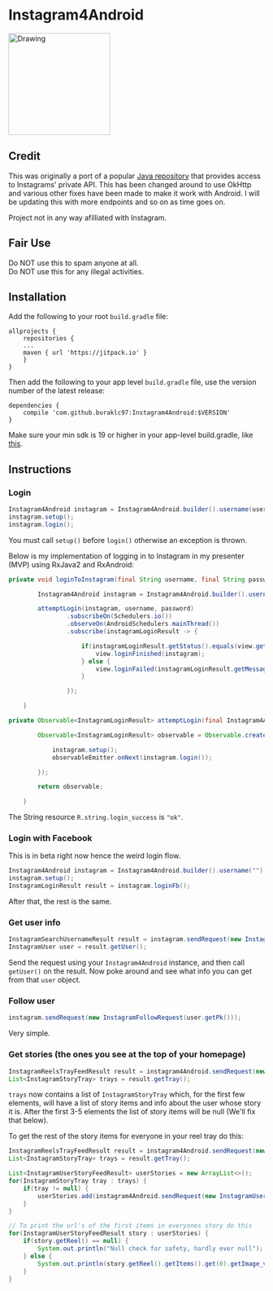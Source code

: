 # Instagram4Android



<img src="https://upload.wikimedia.org/wikipedia/commons/thumb/e/e7/Instagram_logo_2016.svg/1024px-Instagram_logo_2016.svg.png" alt="Drawing" width="200" height="200"/>

## Credit
This was originally a port of a popular [Java repository](https://github.com/brunocvcunha/instagram4j) that provides access to Instagrams' private API.  This has been changed around to use OkHttp and various other fixes have been made to make it work with Android.  I will be updating this with more endpoints and so on as time goes on.

Project not in any way afilliated with Instagram.

## Fair Use
Do NOT use this to spam anyone at all.<br/>
Do NOT use this for any illegal activities.

## Installation

Add the following to your root ```build.gradle``` file:
```Gradle
allprojects {
    repositories {
	...
	maven { url 'https://jitpack.io' }
    }
}
```

Then add the following to your app level ```build.gradle``` file, use the version number of the latest release:
```Gradle
dependencies {
    compile 'com.github.buraklc97:Instagram4Android:$VERSION'
}
```
Make sure your min sdk is 19 or higher in your app-level build.gradle, like [this](https://i.imgur.com/DcopQLm.png).


## Instructions

### Login
```Java
Instagram4Android instagram = Instagram4Android.builder().username(username).password(password).build();
instagram.setup();
instagram.login();
```

You must call ```setup()``` before ```login()``` otherwise an exception is thrown.

Below is my implementation of logging in to Instagram in my presenter (MVP) using RxJava2 and RxAndroid:

```Java
private void loginToInstagram(final String username, final String password) {

        Instagram4Android instagram = Instagram4Android.builder().username(username).password(password).build();

        attemptLogin(instagram, username, password)
                .subscribeOn(Schedulers.io())
                .observeOn(AndroidSchedulers.mainThread())
                .subscribe(instagramLoginResult -> {

                    if(instagramLoginResult.getStatus().equals(view.getStringResource(R.string.login_success))) {
                        view.loginFinished(instagram);
                    } else {
                        view.loginFailed(instagramLoginResult.getMessage());
                    }

                });

    }

private Observable<InstagramLoginResult> attemptLogin(final Instagram4Android instagram) {

        Observable<InstagramLoginResult> observable = Observable.create(observableEmitter -> {

            instagram.setup();
            observableEmitter.onNext(instagram.login());

        });

        return observable;

    }       
```

The String resource ```R.string.login_success``` is ```"ok"```.

### Login with Facebook

This is in beta right now hence the weird login flow.

```Java
Instagram4Android instagram = Instagram4Android.builder().username("").password(FACEBOOK_ACCESS_TOKEN).build();
instagram.setup();
InstagramLoginResult result = instagram.loginFb();
```

After that, the rest is the same.

### Get user info

```Java
InstagramSearchUsernameResult result = instagram.sendRequest(new InstagramSearchUsernameRequest("example_username"));
InstagramUser user = result.getUser();
```

Send the request using your ```Instagram4Android``` instance, and then call ```getUser()``` on the result.  Now poke around and see what info you can get from that ```user``` object.

### Follow user

```Java
instagram.sendRequest(new InstagramFollowRequest(user.getPk()));
```

Very simple.

### Get stories (the ones you see at the top of your homepage)

```Java
InstagramReelsTrayFeedResult result = instagram4Android.sendRequest(new InstagramReelsTrayRequest());
List<InstagramStoryTray> trays = result.getTray();
```

```trays``` now contains a list of ```InstagramStoryTray``` which, for the first few elements, will have a list of story items and info about the user whose story it is.  After the first 3-5 elements the list of story items will be null (We'll fix that below).

To get the rest of the story items for everyone in your reel tray do this:

```Java
InstagramReelsTrayFeedResult result = instagram4Android.sendRequest(new InstagramReelsTrayRequest());
List<InstagramStoryTray> trays = result.getTray();

List<InstagramUserStoryFeedResult> userStories = new ArrayList<>();
for(InstagramStoryTray tray : trays) {
    if(tray != null) {
        userStories.add(instagram4Android.sendRequest(new InstagramUserStoryFeedRequest("" + tray.getUser().getPk())));
    }
}

// To print the url's of the first items in everyones story do this
for(InstagramUserStoryFeedResult story : userStories) {
    if(story.getReel() == null) {
        System.out.println("Null check for safety, hardly ever null");
    } else {
        System.out.println(story.getReel().getItems().get(0).getImage_versions2().getCandidates().get(0).getUrl());
    }
}
```
